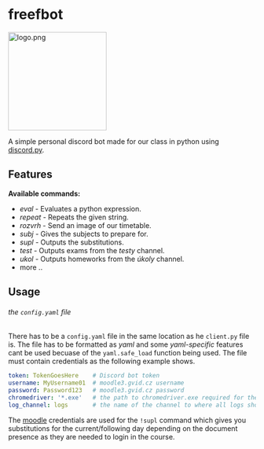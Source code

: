 # freefbot

<img src="https://github.com/JakubBlaha/freefbot/blob/master/res/logo.png?raw=true" alt="logo.png" height=200>

A simple personal discord bot made for our class in python using [discord.py](https://github.com/Rapptz/discord.py).

## Features
**Available commands:**
  - *eval*   - Evaluates a python expression.
  - *repeat* - Repeats the given string.
  - *rozvrh* - Send an image of our timetable.
  - *subj*   - Gives the subjects to prepare for.
  - *supl*   - Outputs the substitutions.
  - *test*   - Outputs exams from the *testy* channel.
  - *ukol*   - Outputs homeworks from the *úkoly* channel.
  - more ..

## Usage
###### the `config.yaml` file
There has to be a `config.yaml` file in the same location as he `client.py` file is. The file has to be formatted as *yaml* and some *yaml-specific* features cant be used becuase of the `yaml.safe_load` function being used. The file must contain credentials as the following example shows.
```yaml
token: TokenGoesHere    # Discord bot token
username: MyUsername01  # moodle3.gvid.cz username
password: Password123   # moodle3.gvid.cz password
chromedriver: '*.exe'   # the path to chromedriver.exe required for the !supl command
log_channel: logs       # the name of the channel to where all logs should be sent
```
The [moodle](https://moodle3.gvid.cz) credentials are used for the `!supl` command which gives you substitutions for the current/following day depending on the document presence as they are needed to login in the course.
